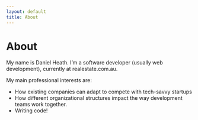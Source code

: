 ```yaml
---
layout: default
title: About
---
```


# About

My name is Daniel Heath. I’m a software developer (usually web development), currently at realestate.com.au.

My main professional interests are:
 * How existing companies can adapt to compete with tech-savvy startups
 * How different organizational structures impact the way development teams work together.
 * Writing code!
